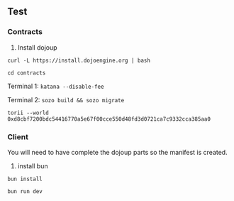 ## Test

### Contracts

1. Install dojoup

`curl -L https://install.dojoengine.org | bash`

```
cd contracts
```

Terminal 1:
`katana --disable-fee`

Terminal 2:
`sozo build && sozo migrate`

`torii --world 0xd8cbf7200bdc54416770a5e67f00cce550d48fd3d0721ca7c9332cca385aa0`

### Client

You will need to have complete the dojoup parts so the manifest is created.

1. install bun

```
bun install

bun run dev
```
